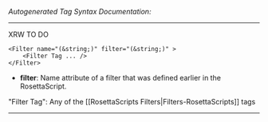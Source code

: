 _Autogenerated Tag Syntax Documentation:_

---
XRW TO DO

```
<Filter name="(&string;)" filter="(&string;)" >
    <Filter Tag ... />
</Filter>
```

-   **filter**: Name attribute of a filter that was defined earlier in the RosettaScript.


"Filter Tag": Any of the [[RosettaScripts Filters|Filters-RosettaScripts]] tags

---
